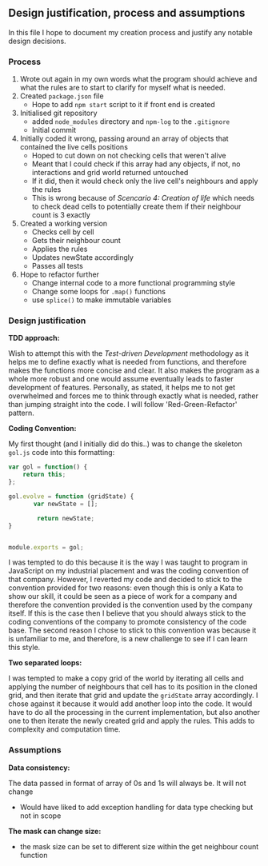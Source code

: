 ## Design justification, process and assumptions

In this file I hope to document my creation process and justify any notable design decisions.

### Process

1. Wrote out again in my own words what the program should achieve and what the rules are to start to clarify for myself what is needed.
2. Created `package.json` file
    - Hope to add `npm start` script to it if front end is created
3. Initialised git repository
    - added `node_modules` directory and `npm-log` to the `.gitignore`
    - Initial commit
4. Initially coded it wrong, passing around an array of objects that contained the live cells positions
    - Hoped to cut down on not checking cells that weren't alive
    - Meant that I could check if this array had any objects, if not, no interactions and grid world returned untouched
    - If it did, then it would check only the live cell's neighbours and apply the rules
    - This is wrong because of _Scencario 4: Creation of life_ which needs to check dead cells to potentially create them if their neighbour count is 3 exactly
5. Created a working version
    - Checks cell by cell
    - Gets their neighbour count
    - Applies the rules
    - Updates newState accordingly
    - Passes all tests
6. Hope to refactor further
    - Change internal code to a more functional programming style
    - Change some loops for `.map()` functions
    - use `splice()` to make immutable variables

### Design justification

**TDD approach:**

Wish to attempt this with the _Test-driven Development_ methodology as it helps me to define exactly what is needed from functions, and therefore makes the functions more concise and clear. It also makes the program as a whole more robust and one would assume eventually leads to faster development of features. Personally, as stated, it helps me to not get overwhelmed and forces me to think through exactly what is needed, rather than jumping straight into the code. I will follow 'Red-Green-Refactor' pattern.

**Coding Convention:**

My first thought (and I initially did do this..) was to change the skeleton `gol.js` code into this formatting:

```javascript
var gol = function() {
    return this;
};

gol.evolve = function (gridState) {
       var newState = [];

        return newState;
}


module.exports = gol;
```
I was tempted to do this because it is the way I was taught to program in JavaScript on my industrial placement and was the coding convention of that company. However, I reverted my code and decided to stick to the convention provided for two reasons: even though this is only a Kata to show our skill, it could be seen as a piece of work for a company and therefore the convention provided is the convention used by the company itself. If this is the case then I believe that you should always stick to the coding conventions of the company to promote consistency of the code base. The second reason I chose to stick to this convention was because it is unfamiliar to me, and therefore, is a new challenge to see if I can learn this style.

**Two separated loops:**

I was tempted to make a copy grid of the world by iterating all cells and applying the number of neighbours that cell has to its position in the cloned grid, and then iterate that grid and update the `gridState` array accordingly. I chose against it because it would add another loop into the code. It would have to do all the processing in the current implementation, but also another one to then iterate the newly created grid and apply the rules. This adds to complexity and computation time.

### Assumptions

**Data consistency:**

The data passed in format of array of 0s and 1s will always be. It will not change
- Would have liked to add exception handling for data type checking but not in scope

**The mask can change size:**

- the mask size can be set to different size within the get neighbour count function

